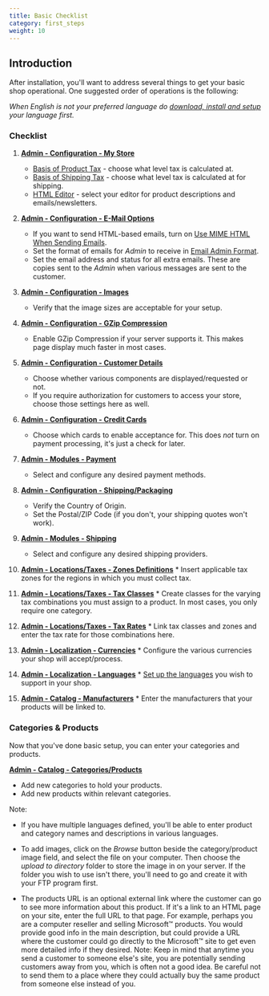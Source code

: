 ```yaml
---
title: Basic Checklist
category: first_steps 
weight: 10
---
```


## Introduction

After installation, you'll want to address several things to get your basic shop operational. One suggested order of operations is the following:

<i>When English is not your preferred language do [download, install and setup](/wiki/index.php/Languages "Languages") your language first.</i>

### Checklist

1.  **[Admin - Configuration - My Store](/wiki/index.php/Admin_-_Configuration_-_My_Store "Admin - Configuration - My Store")**
    *   [Basis of Product Tax](/wiki/index.php/Admin_-_Configuration_-_My_Store#Basis_of_Product_Tax "Admin - Configuration - My Store") - choose what level tax is calculated at.
    *   [Basis of Shipping Tax](/wiki/index.php/Admin_-_Configuration_-_My_Store#Basis_of_Shipping_Tax "Admin - Configuration - My Store") - choose what level tax is calculated at for shipping.
    *   [HTML Editor](/wiki/index.php/Admin_-_Configuration_-_My_Store#HTML_Editor "Admin - Configuration - My Store") - select your editor for product descriptions and emails/newsletters.  

2.  **[Admin - Configuration - E-Mail Options](/wiki/index.php/Admin_-_Configuration_-_E-Mail_Options "Admin - Configuration - E-Mail Options")**
    *   If you want to send HTML-based emails, turn on [Use MIME HTML When Sending Emails](/wiki/index.php/Admin_-_Configuration_-_E-Mail_Options#Use_MIME_HTML_When_Sending_Emails "Admin - Configuration - E-Mail Options").
    *   Set the format of emails for _Admin_ to receive in [Email Admin Format](/wiki/index.php/Admin_-_Configuration_-_E-Mail_Options#Email_Admin_Format.3F "Admin - Configuration - E-Mail Options").
    *   Set the email address and status for all extra emails. These are copies sent to the _Admin_ when various messages are sent to the customer.  

3.  **[Admin - Configuration - Images](/wiki/index.php/Admin_-_Configuration_-_Images "Admin - Configuration - Images")**
    *   Verify that the image sizes are acceptable for your setup.  

4.  **[Admin - Configuration - GZip Compression](/wiki/index.php/Admin_-_Configuration_-_GZip_Compression "Admin - Configuration - GZip Compression")**
    *   Enable GZip Compression if your server supports it. This makes page display much faster in most cases.  

5.  **[Admin - Configuration - Customer Details](/wiki/index.php/Admin_-_Configuration_-_Customer_Details "Admin - Configuration - Customer Details")**
    *   Choose whether various components are displayed/requested or not.
    *   If you require authorization for customers to access your store, choose those settings here as well.  

6.  **[Admin - Configuration - Credit Cards](/wiki/index.php/Admin_-_Configuration_-_Credit_Cards "Admin - Configuration - Credit Cards")**
    *   Choose which cards to enable acceptance for. This does _not_ turn on payment processing, it's just a check for later.  

7.  **[Admin - Modules - Payment](/wiki/index.php/Admin_-_Modules_-_Payment "Admin - Modules - Payment")**
    *   Select and configure any desired payment methods.  

8.  **[Admin - Configuration - Shipping/Packaging](/wiki/index.php/Admin_-_Configuration_-_Shipping/Packaging "Admin - Configuration - Shipping/Packaging")**
    *   Verify the Country of Origin.
    *   Set the Postal/ZIP Code (if you don't, your shipping quotes won't work).  

9.  **[Admin - Modules - Shipping](/wiki/index.php/Admin_-_Modules_-_Shipping "Admin - Modules - Shipping")**
    *   Select and configure any desired shipping providers.  

10.  **[Admin - Locations/Taxes - Zones Definitions](/wiki/index.php/Admin_-_Locations/Taxes_-_Zones_Definitions "Admin - Locations/Taxes - Zones Definitions")**
    *   Insert applicable tax zones for the regions in which you must collect tax.  

11.  **[Admin - Locations/Taxes - Tax Classes](/wiki/index.php/Admin_-_Locations/Taxes_-_Tax_Classes "Admin - Locations/Taxes - Tax Classes")**
    *   Create classes for the varying tax combinations you must assign to a product. In most cases, you only require one category.  

12.  **[Admin - Locations/Taxes - Tax Rates](/wiki/index.php/Admin_-_Locations/Taxes_-_Tax_Rates "Admin - Locations/Taxes - Tax Rates")**
    *   Link tax classes and zones and enter the tax rate for those combinations here.  

13.  **[Admin - Localization - Currencies](/wiki/index.php/Admin_-_Localization_-_Currencies "Admin - Localization - Currencies")**
    *   Configure the various currencies your shop will accept/process.  

14.  **[Admin - Localization - Languages](/wiki/index.php/Admin_-_Localization_-_Languages "Admin - Localization - Languages")**
    *   [Set up the languages](/wiki/index.php/Languages "Languages") you wish to support in your shop.  

15.  **[Admin - Catalog - Manufacturers](/wiki/index.php/Admin_-_Catalog_-_Manufacturers "Admin - Catalog - Manufacturers")**
    *   Enter the manufacturers that your products will be linked to.

### Categories & Products

Now that you've done basic setup, you can enter your categories and products.

**[Admin - Catalog - Categories/Products](/wiki/index.php/Admin_-_Catalog_-_Categories/Products "Admin - Catalog - Categories/Products")**

*   Add new categories to hold your products.
*   Add new products within relevant categories.

Note:

*   If you have multiple languages defined, you'll be able to enter product and category names and descriptions in various languages.

*   To add images, click on the _Browse_ button beside the category/product image field, and select the file on your computer. Then choose the _upload to directory_ folder to store the image in on your server. If the folder you wish to use isn't there, you'll need to go and create it with your FTP program first.

*   The products URL is an optional external link where the customer can go to see more information about this product. If it's a link to an HTML page on your site, enter the full URL to that page. For example, perhaps you are a computer reseller and selling Microsoft™ products. You would provide good info in the main description, but could provide a URL where the customer could go directly to the Microsoft™ site to get even more detailed info if they desired. Note: Keep in mind that anytime you send a customer to someone else's site, you are potentially sending customers away from you, which is often not a good idea. Be careful not to send them to a place where they could actually buy the same product from someone else instead of you.

